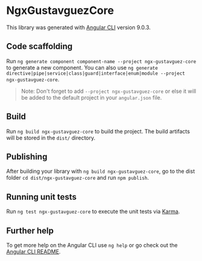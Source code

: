 # NgxGustavguezCore

This library was generated with [Angular CLI](https://github.com/angular/angular-cli) version 9.0.3.

## Code scaffolding

Run `ng generate component component-name --project ngx-gustavguez-core` to generate a new component. You can also use `ng generate directive|pipe|service|class|guard|interface|enum|module --project ngx-gustavguez-core`.
> Note: Don't forget to add `--project ngx-gustavguez-core` or else it will be added to the default project in your `angular.json` file. 

## Build

Run `ng build ngx-gustavguez-core` to build the project. The build artifacts will be stored in the `dist/` directory.

## Publishing

After building your library with `ng build ngx-gustavguez-core`, go to the dist folder `cd dist/ngx-gustavguez-core` and run `npm publish`.

## Running unit tests

Run `ng test ngx-gustavguez-core` to execute the unit tests via [Karma](https://karma-runner.github.io).

## Further help

To get more help on the Angular CLI use `ng help` or go check out the [Angular CLI README](https://github.com/angular/angular-cli/blob/master/README.md).
